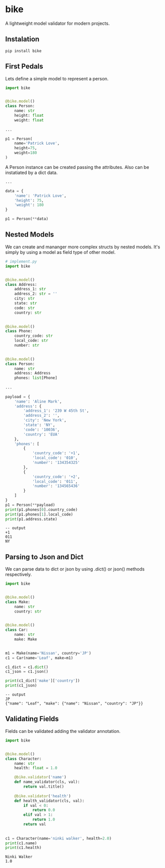 # bike
A lightweight model validator for modern projects.

## Instalation
```shell
pip install bike
```

## First Pedals

Lets define a simple model to represent a person.

```python hl_lines="1"
import bike


@bike.model()
class Person:
    name: str
    height: float
    weight: float
    
...

p1 = Person(
    name='Patrick Love', 
    height=75, 
    weight=180
)
```
A Person instance can be created passing the attributes.
Also can be instatiated by a dict data.
```python
...

data = {
    'name': 'Patrick Love',
    'height': 75,
    'weight': 180
}

p1 = Person(**data)
```

## Nested Models

We can create and mananger more complex structs by nested
models. It's simply by using a model as field type of other model.

```python
# implement.py
import bike


@bike.model()
class Address:
    address_1: str
    address_2: str = ''
    city: str
    state: str
    code: str
    country: str

    
@bike.model()
class Phone:
    country_code: str
    local_code: str
    number: str

    
@bike.model()
class Person:
    name: str
    address: Address
    phones: list[Phone]
    
...
    
payload = {
    'name': 'Aline Mark',
    'address': {
        'address_1': '239 W 45th St',
        'address_2': '',
        'city': 'New York',
        'state': 'NY',
        'code': '10036',
        'country': 'EUA'
    },
    'phones': [
        {
            'country_code': '+1',
            'local_code': '010',
            'number': '134354325'
        },
        {
            'country_code': '+2',
            'local_code': '011',
            'number': '134565436'
        }
    ]
}
p1 = Person(**payload)
print(p1.phones[0].country_code)
print(p1.phones[1].local_code)
print(p1.address.state)
```
``` editorconfig
-- output
+1
011
NY
```

## Parsing to Json and Dict

We can parse data to dict or json by using
.dict() or json() methods respectively.

```python
import bike


@bike.model()
class Make:
    name: str
    country: str

    
@bike.model()
class Car:
    name: str
    make: Make
    

m1 = Make(name='Nissan', country='JP')
c1 = Car(name='Leaf', make=m1)

c1_dict = c1.dict()
c1_json = c1.json()

print(c1_dict['make']['country'])
print(c1_json)
```
```ignorelang
-- output
JP
{"name": "Leaf", "make": {"name": "Nissan", "country": "JP"}}
```

## Validating Fields

Fields can be validated adding the validator annotation.

```python
import bike


@bike.model()
class Character:
    name: str
    health: float = 1.0

    @bike.validator('name')
    def name_validator(cls, val):
        return val.title()
    
    @bike.validator('health')
    def health_validator(cls, val):
        if val < 0: 
            return 0.0
        elif val > 1:
            return 1.0
        return val
    
    
c1 = Character(name='ninki walker', health=2.0)
print(c1.name)
print(c1.health)
```
```ignorelang
Ninki Walker
1.0
```
